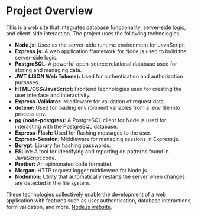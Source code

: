 # Project Overview

This is a web site that integrates database functionality, server-side logic, and client-side interaction. The project uses the following technologies:

- **Node.js:** Used as the server-side runtime environment for JavaScript.
- **Express.js:** A web application framework for Node.js used to build the server-side logic.
- **PostgreSQL:** A powerful open-source relational database used for storing and managing data.
- **JWT (JSON Web Tokens):** Used for authentication and authorization purposes.
- **HTML/CSS/JavaScript:** Frontend technologies used for creating the user interface and interactivity.
- **Express-Validator:** Middleware for validation of request data.
- **dotenv:** Used for loading environment variables from a .env file into process.env.
- **pg (node-postgres):** A PostgreSQL client for Node.js used for interacting with the PostgreSQL database.
- **Express-Flash:** Used for flashing messages to the user.
- **Express-Session:** Middleware for managing sessions in Express.js.
- **Bcrypt:** Library for hashing passwords.
- **ESLint:** A tool for identifying and reporting on patterns found in JavaScript code.
- **Prettier:** An opinionated code formatter.
- **Morgan:** HTTP request logger middleware for Node.js.
- **Nodemon:** Utility that automatically restarts the server when changes are detected in the file system.

These technologies collectively enable the development of a web application with features such as user authentication, database interactions, form validation, and more.
[Node.js website](https://three40newrepo.onrender.com).
